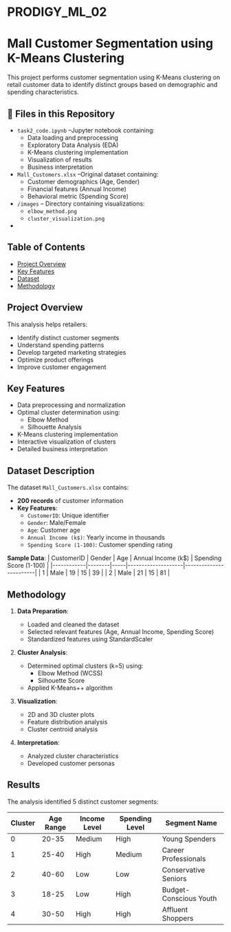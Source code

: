 # PRODIGY_ML_02
# Mall Customer Segmentation using K-Means Clustering

This project performs customer segmentation using K-Means clustering on retail customer data to identify distinct groups based on demographic and spending characteristics.

## 📁 Files in this Repository
- `task2_code.ipynb` –Jupyter notebook containing:
  - Data loading and preprocessing
  - Exploratory Data Analysis (EDA)
  - K-Means clustering implementation
  - Visualization of results
  - Business interpretation
- `Mall_Customers.xlsx` –Original dataset containing:
  - Customer demographics (Age, Gender)
  - Financial features (Annual Income)
  - Behavioral metric (Spending Score)
- `/images` – Directory containing visualizations:
  - `elbow_method.png` 
  - `cluster_visualization.png` 
- 
## Table of Contents
- [Project Overview](#project-overview)
- [Key Features](#key-features)
- [Dataset](#dataset)
- [Methodology](#methodology)


## Project Overview
This analysis helps retailers:
- Identify distinct customer segments
- Understand spending patterns
- Develop targeted marketing strategies
- Optimize product offerings
- Improve customer engagement

## Key Features
- Data preprocessing and normalization
- Optimal cluster determination using:
  - Elbow Method
  - Silhouette Analysis
- K-Means clustering implementation
- Interactive visualization of clusters
- Detailed business interpretation


## Dataset Description
The dataset `Mall_Customers.xlsx` contains:
- **200 records** of customer information
- **Key Features**:
  - `CustomerID`: Unique identifier
  - `Gender`: Male/Female
  - `Age`: Customer age
  - `Annual Income (k$)`: Yearly income in thousands
  - `Spending Score (1-100)`: Customer spending rating

**Sample Data**:
| CustomerID | Gender | Age | Annual Income (k$) | Spending Score (1-100) |
|------------|--------|-----|--------------------|------------------------|
| 1          | Male   | 19  | 15                 | 39                     |
| 2          | Male   | 21  | 15                 | 81                     |


## Methodology
1. **Data Preparation**:
   - Loaded and cleaned the dataset
   - Selected relevant features (Age, Annual Income, Spending Score)
   - Standardized features using StandardScaler

2. **Cluster Analysis**:
   - Determined optimal clusters (k=5) using:
     - Elbow Method (WCSS)
     - Silhouette Score
   - Applied K-Means++ algorithm

3. **Visualization**:
   - 2D and 3D cluster plots
   - Feature distribution analysis
   - Cluster centroid analysis

4. **Interpretation**:
   - Analyzed cluster characteristics
   - Developed customer personas

## Results
The analysis identified 5 distinct customer segments:

| Cluster | Age Range | Income Level | Spending Level | Segment Name          |
|---------|-----------|--------------|----------------|-----------------------|
| 0       | 20-35     | Medium       | High           | Young Spenders        |
| 1       | 25-40     | High         | Medium         | Career Professionals  |
| 2       | 40-60     | Low          | Low            | Conservative Seniors  |
| 3       | 18-25     | Low          | High           | Budget-Conscious Youth|
| 4       | 30-50     | High         | High           | Affluent Shoppers     |






